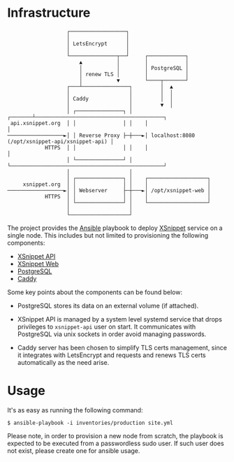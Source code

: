 Infrastructure
==============

```text
                   ┌──────────────────┐
                   │                  │
                   │ LetsEncrypt      │
                   │                  │
                   └───────────────┬──┘     ┌────────────┐
                       ▲           │        │            │
                       │           │        │ PostgreSQL │
                       │ renew TLS │        │            │
                       │           ▼        └────┬───────┘
                   ┌───┴───────────────┐         │  ▲
                   │                   │         │  │
                   │ Caddy             │         │  │
                   │                   │         ▼  │
                   │ ┌───────────────┐ │    ┌───────┴─────────────────────────────────────────┐
 api.xsnippet.org  │ │               │ │    │                                                 │
──────────────────►│ │ Reverse Proxy ├─┼───►│ localhost:8080 (/opt/xsnippet-api/xsnippet-api) │
            HTTPS  │ │               │ │    │                                                 │
                   │ └───────────────┘ │    └─────────────────────────────────────────────────┘
                   │                   │
                   │ ┌───────────────┐ │    ┌───────────────────┐
     xsnippet.org  │ │               │ │    │                   │
──────────────────►│ │ Webserver     ├─┼───►│ /opt/xsnippet-web │
            HTTPS  │ │               │ │    │                   │
                   │ └───────────────┘ │    └───────────────────┘
                   │                   │
                   └───────────────────┘
```

The project provides the [Ansible] playbook to deploy [XSnippet] service on a
single node. This includes but not limited to provisioning the following
components:

* [XSnippet API]
* [XSnippet Web]
* [PostgreSQL]
* [Caddy]

Some key points about the components can be found below:

* PostgreSQL stores its data on an external volume (if attached).

* XSnippet API is managed by a system level systemd service that drops
  privileges to `xsnippet-api` user on start. It communicates with PostgreSQL
  via unix sockets in order avoid managing passwords.

* Caddy server has been chosen to simplify TLS certs management, since it
  integrates with LetsEncrypt and requests and renews TLS certs automatically
  as the need arise.


Usage
=====

It's as easy as running the following command:

```shell
$ ansible-playbook -i inventories/production site.yml
```

Please note, in order to provision a new node from scratch, the playbook is
expected to be executed from a passwordless sudo user. If such user does not
exist, please create one for ansible usage.

[Ansible]: https://www.ansible.com/
[XSnippet]: https://xsnippet.org/
[XSnippet API]: https://github.com/xsnippet/xsnippet-api
[XSnippet Web]: https://github.com/xsnippet/xsnippet-web
[PostgreSQL]: https://www.postgresql.org/
[Caddy]: https://caddyserver.com/
